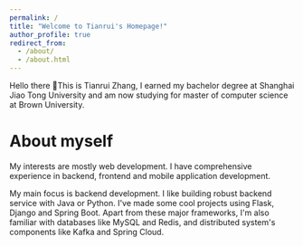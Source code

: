 ```yaml
---
permalink: /
title: "Welcome to Tianrui's Homepage!"
author_profile: true
redirect_from: 
  - /about/
  - /about.html
---
```


Hello there 👋This is Tianrui Zhang, I earned my bachelor degree at Shanghai Jiao Tong University and am now studying for master of computer science at Brown University.

About myself
======
My interests are mostly web development. I have comprehensive experience in backend, frontend and mobile application development.

My main focus is backend development. I like building robust backend service with Java or Python. I've made some cool projects using Flask, Django and Spring Boot. Apart from these major frameworks, I'm also familiar with databases like MySQL and Redis, and distributed system's components like Kafka and Spring Cloud.